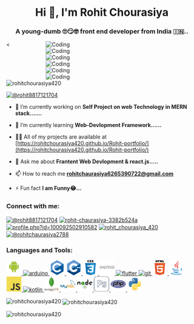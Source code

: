 <h1 align="center">Hi 👋, I'm Rohit Chourasiya</h1>
<h3 align="center">A young-dumb 🙄😏🤓 front end developer from India 🇮🇳..</h3>

<img align="right" alt="Coding" width="400" src="https://res.cloudinary.com/cloudinary-marketing/images/c_fill,w_700/f_auto,q_auto/v1649720751/Web_Assets/blog/Mario_1/Mario_1-gif?_i=AA">

<<img align="right" alt="Coding" width="400" src="https://media.tenor.com/I3RjM4xQO0kAAAAi/monitors-typing.gif">

<img align="right" alt="Coding" width="400" src="https://media.tenor.com/GfSX-u7VGM4AAAAC/coding.gif">

<img align="right" alt="Coding" width="400" src="https://cdn.dribbble.com/users/2151912/screenshots/11427204/media/9d5b235345e9ba01547e5176a1e285d6.gif">

<img align="right" alt="Coding" width="400" src="https://i0.wp.com/media3.giphy.com/media/D0EjguuQzYr9m/giphy.gif?zoom=2">

<img align="right" alt="Coding" width="400" src="https://thehackernews.com/new-images/img/b/R29vZ2xl/AVvXsEiIaegGt7S4upfAgF4iaO0T_E1t-CXHOYsW4v04h_LkPUbB0ychPZFaQPD8vlBKuIllv0bwrufdNLBtgi9_YEUyzgb-uNStntcbF6_z0I01NQNoGIEuwGNG8F2RXQIxqSRVkoDWbUF1lLTMBJT1S3YjJeH7cnruO8XYzR_zlFZD9cc5CHztux07lTLB/s728-e365/uber.gif">


<p align="left"> <img src="https://komarev.com/ghpvc/?username=rohitchourasiya420&label=Profile%20views&color=0e75b6&style=flat" alt="rohitchourasiya420" /> </p>

<p align="left"> <a href="https://twitter.com/@rohit8817121704" target="blank"><img src="https://img.shields.io/twitter/follow/@rohit8817121704?logo=twitter&style=for-the-badge" alt="@rohit8817121704" /></a> </p>

- 🔭 I’m currently working on **Self Project on web Technology in MERN stack.......**

- 🌱 I’m currently learning **Web-Devlopment Framework......**

- 👨‍💻 All of my projects are available at [https://rohitchourasiya420.github.io/Rohit-portfolio/](https://rohitchourasiya420.github.io/Rohit-portfolio/)

- 💬 Ask me about **Frantent Web Devlopment & react.js.....**

- 📫 How to reach me **rohitchaurasiya6265390722@gmail.com**

- ⚡ Fun fact **I am Funny😂...**

<h3 align="left">Connect with me:</h3>
<p align="left">
<a href="https://twitter.com/@rohit8817121704" target="blank"><img align="center" src="https://raw.githubusercontent.com/rahuldkjain/github-profile-readme-generator/master/src/images/icons/Social/twitter.svg" alt="@rohit8817121704" height="30" width="40" /></a>
<a href="https://linkedin.com/in/rohit-chaurasiya-3382b524a" target="blank"><img align="center" src="https://raw.githubusercontent.com/rahuldkjain/github-profile-readme-generator/master/src/images/icons/Social/linked-in-alt.svg" alt="rohit-chaurasiya-3382b524a" height="30" width="40" /></a>
<a href="https://fb.com/profile.php?id=100092502910582" target="blank"><img align="center" src="https://raw.githubusercontent.com/rahuldkjain/github-profile-readme-generator/master/src/images/icons/Social/facebook.svg" alt="profile.php?id=100092502910582" height="30" width="40" /></a>
<a href="https://instagram.com/rohit_chourasiya_420" target="blank"><img align="center" src="https://raw.githubusercontent.com/rahuldkjain/github-profile-readme-generator/master/src/images/icons/Social/instagram.svg" alt="rohit_chourasiya_420" height="30" width="40" /></a>
<a href="https://www.youtube.com/@rohitchaurasiya2788/featured" target="blank"><img align="center" src="https://raw.githubusercontent.com/rahuldkjain/github-profile-readme-generator/master/src/images/icons/Social/youtube.svg" alt="@rohitchaurasiya2788" height="30" width="40" /></a>
</p>

<h3 align="left">Languages and Tools:</h3>
<p align="left"> <a href="https://developer.android.com" target="_blank" rel="noreferrer"> <img src="https://raw.githubusercontent.com/devicons/devicon/master/icons/android/android-original-wordmark.svg" alt="android" width="40" height="40"/> </a> <a href="https://www.arduino.cc/" target="_blank" rel="noreferrer"> <img src="https://cdn.worldvectorlogo.com/logos/arduino-1.svg" alt="arduino" width="40" height="40"/> </a> <a href="https://www.cprogramming.com/" target="_blank" rel="noreferrer"> <img src="https://raw.githubusercontent.com/devicons/devicon/master/icons/c/c-original.svg" alt="c" width="40" height="40"/> </a> <a href="https://www.w3schools.com/cpp/" target="_blank" rel="noreferrer"> <img src="https://raw.githubusercontent.com/devicons/devicon/master/icons/cplusplus/cplusplus-original.svg" alt="cplusplus" width="40" height="40"/> </a> <a href="https://www.w3schools.com/css/" target="_blank" rel="noreferrer"> <img src="https://raw.githubusercontent.com/devicons/devicon/master/icons/css3/css3-original-wordmark.svg" alt="css3" width="40" height="40"/> </a> <a href="https://expressjs.com" target="_blank" rel="noreferrer"> <img src="https://raw.githubusercontent.com/devicons/devicon/master/icons/express/express-original-wordmark.svg" alt="express" width="40" height="40"/> </a> <a href="https://flutter.dev" target="_blank" rel="noreferrer"> <img src="https://www.vectorlogo.zone/logos/flutterio/flutterio-icon.svg" alt="flutter" width="40" height="40"/> </a> <a href="https://git-scm.com/" target="_blank" rel="noreferrer"> <img src="https://www.vectorlogo.zone/logos/git-scm/git-scm-icon.svg" alt="git" width="40" height="40"/> </a> <a href="https://www.w3.org/html/" target="_blank" rel="noreferrer"> <img src="https://raw.githubusercontent.com/devicons/devicon/master/icons/html5/html5-original-wordmark.svg" alt="html5" width="40" height="40"/> </a> <a href="https://www.java.com" target="_blank" rel="noreferrer"> <img src="https://raw.githubusercontent.com/devicons/devicon/master/icons/java/java-original.svg" alt="java" width="40" height="40"/> </a> <a href="https://developer.mozilla.org/en-US/docs/Web/JavaScript" target="_blank" rel="noreferrer"> <img src="https://raw.githubusercontent.com/devicons/devicon/master/icons/javascript/javascript-original.svg" alt="javascript" width="40" height="40"/> </a> <a href="https://kotlinlang.org" target="_blank" rel="noreferrer"> <img src="https://www.vectorlogo.zone/logos/kotlinlang/kotlinlang-icon.svg" alt="kotlin" width="40" height="40"/> </a> <a href="https://www.mongodb.com/" target="_blank" rel="noreferrer"> <img src="https://raw.githubusercontent.com/devicons/devicon/master/icons/mongodb/mongodb-original-wordmark.svg" alt="mongodb" width="40" height="40"/> </a> <a href="https://www.mysql.com/" target="_blank" rel="noreferrer"> <img src="https://raw.githubusercontent.com/devicons/devicon/master/icons/mysql/mysql-original-wordmark.svg" alt="mysql" width="40" height="40"/> </a> <a href="https://nodejs.org" target="_blank" rel="noreferrer"> <img src="https://raw.githubusercontent.com/devicons/devicon/master/icons/nodejs/nodejs-original-wordmark.svg" alt="nodejs" width="40" height="40"/> </a> <a href="https://www.photoshop.com/en" target="_blank" rel="noreferrer"> <img src="https://raw.githubusercontent.com/devicons/devicon/master/icons/photoshop/photoshop-line.svg" alt="photoshop" width="40" height="40"/> </a> <a href="https://www.php.net" target="_blank" rel="noreferrer"> <img src="https://raw.githubusercontent.com/devicons/devicon/master/icons/php/php-original.svg" alt="php" width="40" height="40"/> </a> <a href="https://www.python.org" target="_blank" rel="noreferrer"> <img src="https://raw.githubusercontent.com/devicons/devicon/master/icons/python/python-original.svg" alt="python" width="40" height="40"/> </a> </p>

<p><img align="left" src="https://github-readme-stats.vercel.app/api/top-langs?username=rohitchourasiya420&show_icons=true&locale=en&layout=compact" alt="rohitchourasiya420" /></p>

<p>&nbsp;<img align="center" src="https://github-readme-stats.vercel.app/api?username=rohitchourasiya420&show_icons=true&locale=en" alt="rohitchourasiya420" /></p>

<p><img align="center" src="https://github-readme-streak-stats.herokuapp.com/?user=rohitchourasiya420&" alt="rohitchourasiya420" /></p>
